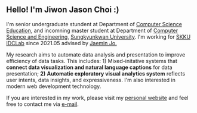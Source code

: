 ## Hello! I'm Jiwon Jason Choi :)

I'm senior undergraduate stundent at Department of [Computer Science Education](https://comedu.skku.edu), and incomning master student at Department of [Computer Science and Engineering](https://cs.skku.edu), [Sungkyunkwan University](https://skku.edu/). I'm working for [SKKU IDCLab](https://idclab.skku.edu/) since 2021.05 advised by [Jaemin Jo.](https://github.com/e-)

 
My research aims to automate data analysis and presentation to improve efficiency of data tasks. This includes: 1) Mixed-initative systems that **connect data visualization and natural language captions** for data presentation; **2)** **Automatic exploratory visual analytics system** reflects user intents, data insights, and expressiveness. I'm also interested in modern web development technology.

If you are interested in my work, please visit my [personal website](https://jasonchoi.dev) and feel free to contact me via [e-mail](mailto://jasonchoi3@g.skku.edu). 
